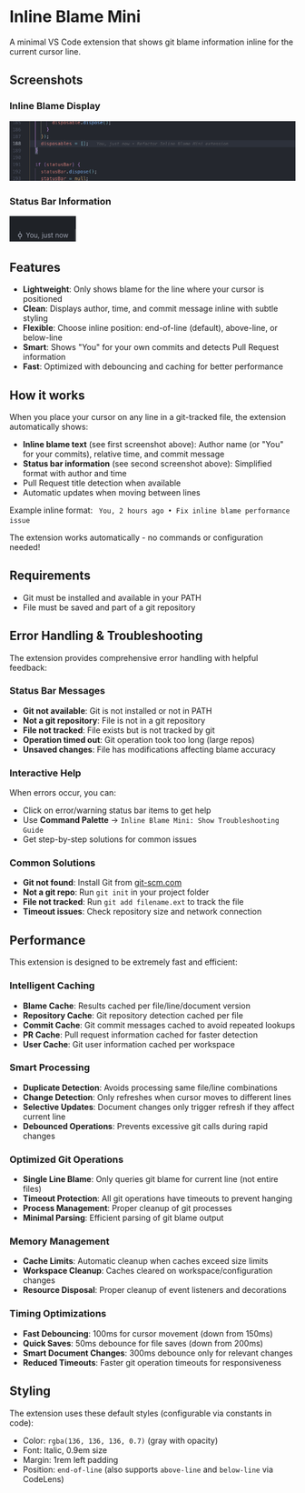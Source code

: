 # Inline Blame Mini

A minimal VS Code extension that shows git blame information inline for the current cursor line.

## Screenshots

### Inline Blame Display

![Inline Blame](screenshots/blame-line.png)

### Status Bar Information

![Status Bar](screenshots/statusbar.png)

## Features

- **Lightweight**: Only shows blame for the line where your cursor is positioned
- **Clean**: Displays author, time, and commit message inline with subtle styling
- **Flexible**: Choose inline position: end-of-line (default), above-line, or below-line
- **Smart**: Shows "You" for your own commits and detects Pull Request information
- **Fast**: Optimized with debouncing and caching for better performance

## How it works

When you place your cursor on any line in a git-tracked file, the extension automatically shows:

- **Inline blame text** (see first screenshot above): Author name (or "You" for your commits), relative time, and commit message
- **Status bar information** (see second screenshot above): Simplified format with author and time
- Pull Request title detection when available
- Automatic updates when moving between lines

Example inline format: ` You, 2 hours ago • Fix inline blame performance issue`

The extension works automatically - no commands or configuration needed!

## Requirements

- Git must be installed and available in your PATH
- File must be saved and part of a git repository

## Error Handling & Troubleshooting

The extension provides comprehensive error handling with helpful feedback:

### Status Bar Messages

- **Git not available**: Git is not installed or not in PATH
- **Not a git repository**: File is not in a git repository
- **File not tracked**: File exists but is not tracked by git
- **Operation timed out**: Git operation took too long (large repos)
- **Unsaved changes**: File has modifications affecting blame accuracy

### Interactive Help

When errors occur, you can:

- Click on error/warning status bar items to get help
- Use **Command Palette** → `Inline Blame Mini: Show Troubleshooting Guide`
- Get step-by-step solutions for common issues

### Common Solutions

- **Git not found**: Install Git from [git-scm.com](https://git-scm.com/downloads)
- **Not a git repo**: Run `git init` in your project folder
- **File not tracked**: Run `git add filename.ext` to track the file
- **Timeout issues**: Check repository size and network connection

## Performance

This extension is designed to be extremely fast and efficient:

### Intelligent Caching

- **Blame Cache**: Results cached per file/line/document version
- **Repository Cache**: Git repository detection cached per file
- **Commit Cache**: Git commit messages cached to avoid repeated lookups
- **PR Cache**: Pull request information cached for faster detection
- **User Cache**: Git user information cached per workspace

### Smart Processing

- **Duplicate Detection**: Avoids processing same file/line combinations
- **Change Detection**: Only refreshes when cursor moves to different lines
- **Selective Updates**: Document changes only trigger refresh if they affect current line
- **Debounced Operations**: Prevents excessive git calls during rapid changes

### Optimized Git Operations

- **Single Line Blame**: Only queries git blame for current line (not entire files)
- **Timeout Protection**: All git operations have timeouts to prevent hanging
- **Process Management**: Proper cleanup of git processes
- **Minimal Parsing**: Efficient parsing of git blame output

### Memory Management

- **Cache Limits**: Automatic cleanup when caches exceed size limits
- **Workspace Cleanup**: Caches cleared on workspace/configuration changes
- **Resource Disposal**: Proper cleanup of event listeners and decorations

### Timing Optimizations

- **Fast Debouncing**: 100ms for cursor movement (down from 150ms)
- **Quick Saves**: 50ms debounce for file saves (down from 200ms)
- **Smart Document Changes**: 300ms debounce only for relevant changes
- **Reduced Timeouts**: Faster git operation timeouts for responsiveness

## Styling

The extension uses these default styles (configurable via constants in code):

- Color: `rgba(136, 136, 136, 0.7)` (gray with opacity)
- Font: Italic, 0.9em size
- Margin: 1rem left padding
- Position: `end-of-line` (also supports `above-line` and `below-line` via CodeLens)
